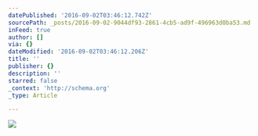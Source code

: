 ```yaml
---
datePublished: '2016-09-02T03:46:12.742Z'
sourcePath: _posts/2016-09-02-9044df93-2861-4cb5-ad9f-496963d0ba53.md
inFeed: true
author: []
via: {}
dateModified: '2016-09-02T03:46:12.206Z'
title: ''
publisher: {}
description: ''
starred: false
_context: 'http://schema.org'
_type: Article

---
```

![](https://the-grid-user-content.s3-us-west-2.amazonaws.com/a2b1b7b2-c9a2-4e7f-af4d-441d9b333c53.png)